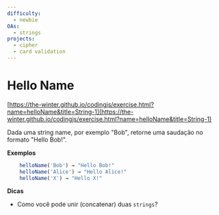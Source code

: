 ```yaml
---
difficulty:
  - newbie
OAs:
  - strings
projects:
  - cipher
  - card validation
---
```


# Hello Name

[https://the-winter.github.io/codingjs/exercise.html?name=helloName&title=String-1](https://the-winter.github.io/codingjs/exercise.html?name=helloName&title=String-1)

Dada uma string name, por exemplo "Bob", retorne uma saudação no formato "Hello Bob!".

__Exemplos__

```js
    helloName('Bob') → "Hello Bob!"
    helloName('Alice') → "Hello Alice!"
    helloName('X') → "Hello X!"
```

__Dicas__

* Como você pode unir (concatenar) duas `strings`?
